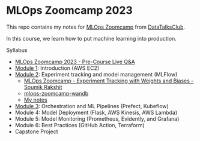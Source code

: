 # MLOps Zoomcamp 2023

This repo contains my notes for [MLOps Zoomcamp](https://github.com/DataTalksClub/mlops-zoomcamp)
from [DataTalksClub](https://datatalks.club/).

In this course, we learn how to put machine learning into production.

Syllabus

* [MLOps Zoomcamp 2023 - Pre-Course Live Q&A](https://www.youtube.com/watch?v=o34Q_61iA4Y)
* [Module 1](module1.md): Introduction (AWS EC2)
* [Module 2](module2.md): Experiment tracking and model management (MLFlow)
    * [MLOps Zoomcamp - Experiment Tracking with Weights and Biases - Soumik Rakshit](https://www.youtube.com/watch?v=yNyqFMwEyL4)
    * [mlops-zoomcamp-wandb](https://github.com/soumik12345/mlops-zoomcamp-wandb)
    * [My notes](wandb.md)
* [Module 3](module3.md): Orchestration and ML Pipelines (Prefect, Kubeflow)
* Module 4: Model Deployment (Flask, AWS Kinesis, AWS Lambda)
* Module 5: Model Monitoring (Prometheus, Evidently, and Grafana)
* Module 6: Best Practices (GitHub Action, Terraform)
* Capstone Project
